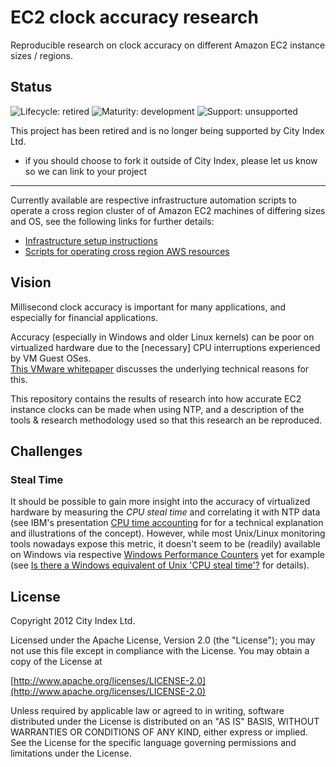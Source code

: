 # EC2 clock accuracy research

Reproducible research on clock accuracy on different Amazon EC2 instance sizes / regions.

## Status

![Lifecycle: retired](https://img.shields.io/badge/lifecycle-retired-blue.svg) ![Maturity: development](https://img.shields.io/badge/maturity-development-lightgrey.svg) ![Support: unsupported](https://img.shields.io/badge/support-unsupported-yellow.svg)

This project has been retired and is no longer being supported by City Index Ltd.

* if you should choose to fork it outside of City Index, please let us know so we can link to your project

----

Currently available are respective infrastructure automation scripts to operate a cross region cluster of of Amazon EC2 machines 
of differing sizes and OS, see the following links for further details:

* [Infrastructure setup instructions](https://github.com/cityindex/ec2-clock-accuracy-research/tree/master/infrastructure#infrastructure-setup-instructions)
* [Scripts for operating cross region AWS resources](https://github.com/cityindex/ec2-clock-accuracy-research/tree/master/infrastructure/scripts#scripts-for-operating-cross-region-research-resources)

## Vision

Millisecond clock accuracy is important for many applications, and especially for financial applications.

Accuracy (especially in Windows and older Linux kernels) can be poor on virtualized hardware due to the 
[necessary] CPU interruptions experienced by VM Guest OSes.  
[This VMware whitepaper](http://www.vmware.com/files/pdf/Timekeeping-In-VirtualMachines.pdf) discusses the underlying
technical reasons for this.

This repository contains the results of research into how accurate EC2 instance clocks can be made when
using NTP, and a description of the tools & research methodology used so that this research an be reproduced.

## Challenges

### Steal Time

It should be possible to gain more insight into the accuracy of virtualized hardware by measuring the *CPU steal time* 
and correlating it with NTP data (see IBM's presentation 
[CPU time accounting](http://public.dhe.ibm.com/software/dw/linux390/perf/CPU_time_accounting.pdf) for for a technical explanation 
and illustrations of the concept). However, while most Unix/Linux monitoring tools nowadays expose this metric, it doesn't seem to be 
(readily) available on Windows via respective 
[Windows Performance Counters](http://technet.microsoft.com/en-us/library/cc774901%28v=ws.10%29.aspx) yet 
for example (see [Is there a Windows equivalent of Unix 'CPU steal time'?](http://serverfault.com/q/392216/10305) for details).

## License

Copyright 2012 City Index Ltd.

Licensed under the Apache License, Version 2.0 (the "License");
you may not use this file except in compliance with the License.
You may obtain a copy of the License at

  [http://www.apache.org/licenses/LICENSE-2.0](http://www.apache.org/licenses/LICENSE-2.0)

Unless required by applicable law or agreed to in writing, software
distributed under the License is distributed on an "AS IS" BASIS,
WITHOUT WARRANTIES OR CONDITIONS OF ANY KIND, either express or implied.
See the License for the specific language governing permissions and
limitations under the License.
